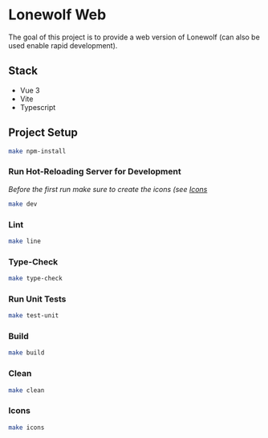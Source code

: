 # Lonewolf Web

The goal of this project is to provide a web version of Lonewolf (can also be used enable rapid development).

## Stack

* Vue 3
* Vite
* Typescript

## Project Setup

```sh
make npm-install
```

### Run Hot-Reloading Server for Development

*Before the first run make sure to create the icons (see [Icons](#icons)*

```sh
make dev
```

### Lint
```sh
make line
```

### Type-Check

```sh
make type-check
```

### Run Unit Tests

```sh
make test-unit
```

### Build

```sh
make build
```

### Clean

```sh
make clean
```

### Icons
```sh
make icons
```
